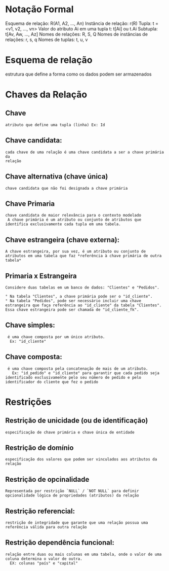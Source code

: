 # Notação Formal
  Esquema de relação: R(A1, A2, ..., An)
  Instância de relação: r(R)
  Tupla: t = <v1, v2, ..., vn>
  Valor do atributo Ai em uma tupla t: t[Ai] ou t.Ai
  Subtupla: t[Av, Aw, ..., Az]
  Nomes de relações: R, S, Q
  Nomes de instâncias de relações: r, s, q
  Nomes de tuplas: t, u, v

# Esquema de relação 
  estrutura que define a forma como os dados podem ser armazenados 
  
# Chaves da Relação
  
  ## Chave 
    atributo que define uma tupla (linha) Ex: Id

  ## Chave candidata:
    cada chave de uma relação é uma chave candidata a ser a chave primária da
    relação

  ## Chave alternativa (chave única)
    chave candidata que não foi designada a chave primária

  ## Chave Primaria
    chave candidata de maior relevância para o contexto modelado 
     A chave primária é um atributo ou conjunto de atributos que identifica exclusivamente cada tupla em uma tabela.

  ## Chave estrangeira (chave externa):
    A chave estrangeira, por sua vez, é um atributo ou conjunto de atributos em uma tabela que faz *referência à chave primária de outra tabela*

  ## Primaria x Estrangeira
    Considere duas tabelas em um banco de dados: "Clientes" e "Pedidos".

    ° Na tabela "Clientes", a chave primária pode ser o "id_cliente".
    ° Na tabela "Pedidos", pode ser necessário incluir uma chave estrangeira que faça referência ao "id_cliente" da tabela "Clientes". Essa chave estrangeira pode ser chamada de "id_cliente_fk".

  ## Chave simples:
     é uma chave composta por um único atributo.
      Ex: "id_cliente"

  ## Chave composta:
     é uma chave composta pela concatenação de mais de um atributo.
       Ex: "id_pedido" e "id_cliente" para garantir que cada pedido seja identificado exclusivamente pelo seu número de pedido e pelo identificador do cliente que fez o pedido

# Restrições

  ## Restrição de unicidade (ou de identificação)
    especificação de chave primária e chave única de entidade

  ## Restrição de domínio
    especificação dos valores que podem ser vinculados aos atributos da relação

  ## Restrição de opcinalidade
    Representada por restrição `NULL` / `NOT NULL` para definir opcionalidade lógica de propriedades (atributos) da relação
  
  ## Restrição referencial:
    restrição de integridade que garante que uma relação possua uma referência válida para outra relação

  ## Restrição dependência funcional:
    relação entre duas ou mais colunas em uma tabela, onde o valor de uma coluna determina o valor de outra.
      EX: colunas "país" e "capital"

  

  
